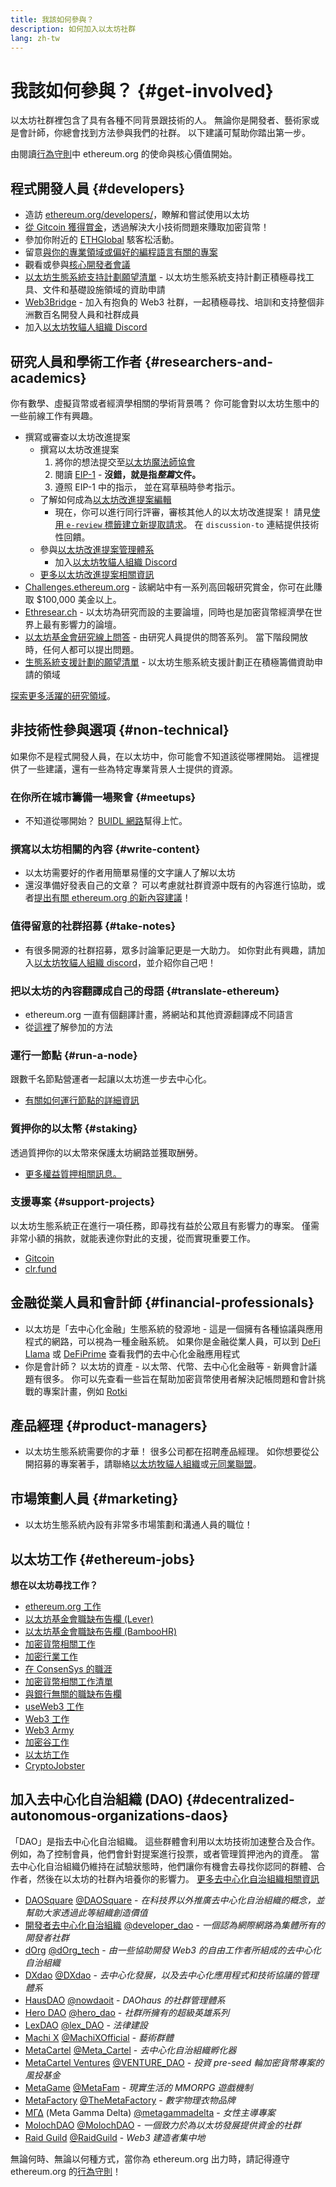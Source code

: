 ```yaml
---
title: 我該如何參與？
description: 如何加入以太坊社群
lang: zh-tw
---
```


# 我該如何參與？ {#get-involved}

以太坊社群裡包含了具有各種不同背景跟技術的人。 無論你是開發者、藝術家或是會計師，你總會找到方法參與我們的社群。 以下建議可幫助你踏出第一步。

由閱讀[行為守則](/community/code-of-conduct)中 ethereum.org 的使命與核心價值開始。

## 程式開發人員<Emoji text=":computer:" size={1} /> {#developers}

- 造訪 [ethereum.org/developers/](/developers/)，瞭解和嘗試使用以太坊
- [從 Gitcoin 獲得賞金](https://gitcoin.co/)，透過解決大小技術問題來賺取加密貨幣！
- 參加你附近的 [ETHGlobal](http://ethglobal.co/) 駭客松活動。
- 留意[與你的專業領域或偏好的編程語言有關的專案](/developers/docs/programming-languages/)
- 觀看或參與[核心開發者會議](https://www.youtube.com/playlist?list=PLaM7G4Llrb7zfMXCZVEXEABT8OSnd4-7w)
- [以太坊生態系統支持計劃願望清單](https://esp.ethereum.foundation/wishlist/) - 以太坊生態系統支持計劃正積極尋找工具、文件和基礎設施領域的資助申請
- [Web3Bridge](https://www.web3bridge.com/) - 加入有抱負的 Web3 社群，一起積極尋找、培訓和支持整個非洲數百名開發人員和社群成員
- 加入[以太坊牧貓人組織 Discord](https://discord.io/EthCatHerders)

## 研究人員和學術工作者 <Emoji text=":mag:" size={1} /> {#researchers-and-academics}

你有數學、虛擬貨幣或者經濟學相關的學術背景嗎？ 你可能會對以太坊生態中的一些前線工作有興趣。

- 撰寫或審查以太坊改進提案
  - 撰寫以太坊改進提案
    1. 將你的想法提交至[以太坊魔法師協會](https://ethereum-magicians.org)
    2. 閱讀 [EIP-1](https://eips.ethereum.org/EIPS/eip-1) - **沒錯，就是指*整篇*文件。**
    3. 遵照 EIP-1 中的指示， 並在寫草稿時參考指示。
  - 了解如何成為[以太坊改進提案編輯](https://eips.ethereum.org/EIPS/eip-5069)
    - 現在，你可以進行同行評審，審核其他人的以太坊改進提案！ 請見[使用 `e-review` 標籤建立新提取請求](https://github.com/ethereum/EIPs/pulls?q=is%3Apr+is%3Aopen+label%3Ae-review)。 在 `discussion-to` 連結提供技術性回饋。
  - 參與[以太坊改進提案管理體系](https://github.com/ethereum-cat-herders/EIPIP)
    - 加入[以太坊牧貓人組織 Discord](https://discord.io/EthCatHerders)
  - [更多以太坊改進提案相關資訊](/eips/)
- [Challenges.ethereum.org](https://challenges.ethereum.org/) - 該網站中有一系列高回報研究賞金，你可在此賺取 $100,000 美金以上。
- [Ethresear.ch](https://ethresear.ch) - 以太坊為研究而設的主要論壇，同時也是加密貨幣經濟學在世界上最有影響力的論壇。
- [以太坊基金會研究線上問答](https://old.reddit.com/r/ethereum/comments/vrx9xe/ama_we_are_ef_research_pt_8_07_july_2022) - 由研究人員提供的問答系列。 當下階段開放時，任何人都可以提出問題。
- [生態系統支援計劃的願望清單](https://esp.ethereum.foundation/wishlist/) - 以太坊生態系統支援計劃正在積極籌備資助申請的領域

[探索更多活躍的研究領域](/community/research/)。

## 非技術性參與選項 <Emoji text=":briefcase:" size={1} /> {#non-technical}

如果你不是程式開發人員，在以太坊中，你可能會不知道該從哪裡開始。 這裡提供了一些建議，還有一些為特定專業背景人士提供的資源。

### 在你所在城市籌備一場聚會 {#meetups}

- 不知道從哪開始？ [BUIDL 網路](https://consensys.net/developers/buidlnetwork/)幫得上忙。

### 撰寫以太坊相關的內容 {#write-content}

- 以太坊需要好的作者用簡單易懂的文字讓人了解以太坊
- 還沒準備好發表自己的文章？ 可以考慮就社群資源中既有的內容進行協助，或者[提出有關 ethereum.org 的新內容建議](/contributing/)！

### 值得留意的社群招募 {#take-notes}

- 有很多開源的社群招募，眾多討論筆記更是一大助力。 如你對此有興趣，請加入[以太坊牧貓人組織 discord](https://discord.com/invite/Nz6rtfJ8Cu)，並介紹你自己吧！

### 把以太坊的內容翻譯成自己的母語 {#translate-ethereum}

- ethereum.org 一直有個翻譯計畫，將網站和其他資源翻譯成不同語言
- 從[這裡](/contributing/translation-program)了解參加的方法

### 運行一節點 {#run-a-node}

跟數千名節點營運者一起讓以太坊進一步去中心化。

- [有關如何運行節點的詳細資訊](/developers/docs/nodes-and-clients/run-a-node/)

### 質押你的以太幣 {#staking}

透過質押你的以太幣來保護太坊網路並獲取酬勞。

- [更多權益質押相關訊息。](/staking/)

### 支援專案 {#support-projects}

以太坊生態系統正在進行一項任務，即尋找有益於公眾且有影響力的專案。 僅需非常小額的捐款，就能表達你對此的支援，從而實現重要工作。

- [Gitcoin](https://gitcoin.co/fund)
- [clr.fund](https://clr.fund/#/about)

## 金融從業人員和會計師<Emoji text=":chart_with_upwards_trend:" size={1} /> {#financial-professionals}

- 以太坊是「去中心化金融」生態系統的發源地 - 這是一個擁有各種協議與應用程式的網路，可以視為一種金融系統。 如果你是金融從業人員，可以到 [DeFi Llama](https://defillama.com/) 或 [DeFiPrime](https://defiprime.com) 查看我們的去中心化金融應用程式
- 你是會計師？ 以太坊的資產 - 以太幣、代幣、去中心化金融等 - 新興會計議題有很多。 你可以先查看一些旨在幫助加密貨幣使用者解決記帳問題和會計挑戰的專案計畫，例如 [Rotki](https://rotki.com/)

## 產品經理 <Emoji text=":fountain_pen:" size={1} /> {#product-managers}

- 以太坊生態系統需要你的才華！ 很多公司都在招聘產品經理。 如你想要從公開招募的專案著手，請聯絡[以太坊牧貓人組織](https://discord.com/invite/Nz6rtfJ8Cu)或[元同業聯盟](https://www.metacartel.org/)。

## 市場策劃人員 <Emoji text=":megaphone:" size={1} /> {#marketing}

- 以太坊生態系統內設有非常多市場策劃和溝通人員的職位！

## 以太坊工作 {#ethereum-jobs}

**想在以太坊尋找工作？**

- [ethereum.org 工作](/about/#open-jobs)
- [以太坊基金會職缺布告欄 (Lever)](https://jobs.lever.co/ethereumfoundation)
- [以太坊基金會職缺布告欄 (BambooHR)](https://ethereum.bamboohr.com/jobs/)
- [加密貨幣相關工作](https://cryptocurrencyjobs.co/ethereum/)
- [加密行業工作](https://crypto.jobs/)
- [在 ConsenSys 的職涯](https://consensys.net/careers/)
- [加密貨幣相關工作清單](https://cryptojobslist.com/ethereum-jobs)
- [與銀行無關的職缺布告欄](https://pallet.xyz/list/bankless/jobs)
- [useWeb3 工作](https://www.useweb3.xyz/jobs)
- [Web3 工作](https://web3.career)
- [Web3 Army](https://web3army.xyz/)
- [加密谷工作](https://cryptovalley.jobs/)
- [以太坊工作](https://startup.jobs/ethereum-jobs)
- [CryptoJobster](https://cryptojobster.com/tag/ethereum/)

## 加入去中心化自治組織 (DAO) {#decentralized-autonomous-organizations-daos}

「DAO」是指去中心化自治組織。 這些群體會利用以太坊技術加速整合及合作。 例如，為了控制會員，他們會針對提案進行投票，或者管理質押池內的資產。 當去中心化自治組織仍維持在試驗狀態時，他們讓你有機會去尋找你認同的群體、合作者，然後在以太坊的社群內培養你的影響力。 [更多去中心化自治組織相關資訊](/dao/)

- [DAOSquare](https://www.daosquare.io) [@DAOSquare](https://twitter.com/DAOSquare) - _在科技界以外推廣去中心化自治組織的概念，並幫助大家透過此等組織創造價值_
- [開發者去中心化自治組織](https://www.developerdao.com/) [@developer_dao](https://twitter.com/developer_dao) - _一個認為網際網路為集體所有的開發者社群_
- [dOrg](https://dOrg.tech) [@dOrg_tech](https://twitter.com/dOrg_tech) - _由一些協助開發 Web3 的自由工作者所組成的去中心化自治組織_
- [DXdao](https://DXdao.eth.link/) [@DXdao](https://twitter.com/DXdao_) - _去中心化發展，以及去中心化應用程式和技術協議的管理體系_
- [HausDAO](https://daohaus.club) [@nowdaoit](https://twitter.com/nowdaoit) - _DAOhaus 的社群管理體系_
- [Hero DAO](https://herodao.org/) [@hero_dao](https://twitter.com/hero_dao) - _社群所擁有的超級英雄系列_
- [LexDAO](https://lexdao.coop) [@lex_DAO](https://twitter.com/lex_DAO) - _法律建設_
- [Machi X](https://machix.com) [@MachiXOfficial](https://twitter.com/MachiXOfficial) - _藝術群體_
- [MetaCartel](https://metacartel.org) [@Meta_Cartel](https://twitter.com/Meta_Cartel) - _去中心化自治組織孵化器_
- [MetaCartel Ventures](https://metacartel.xyz) [@VENTURE_DAO](https://twitter.com/VENTURE_DAO) - _投資 pre-seed 輪加密貨幣專案的風投基金_
- [MetaGame](https://metagame.wtf) [@MetaFam](https://twitter.com/MetaFam) - _現實生活的 MMORPG 遊戲機制_
- [MetaFactory](https://metafactory.ai) [@TheMetaFactory](https://twitter.com/TheMetaFactory) - _數字物理衣物品牌_
- [ΜΓΔ](https://metagammadelta.com/) (Meta Gamma Delta) [@metagammadelta](https://twitter.com/metagammadelta) - _女性主導專案_
- [MolochDAO](https://molochdao.com) [@MolochDAO](https://twitter.com/MolochDAO) - _一個致力於為以太坊發展提供資金的社群_
- [Raid Guild](https://raidguild.org) [@RaidGuild](https://twitter.com/RaidGuild) - _Web3 建造者集中地_

無論何時、無論以何種方式，當你為 ethereum.org 出力時，請記得遵守 ethereum.org 的[行為守則](/community/code-of-conduct)！
